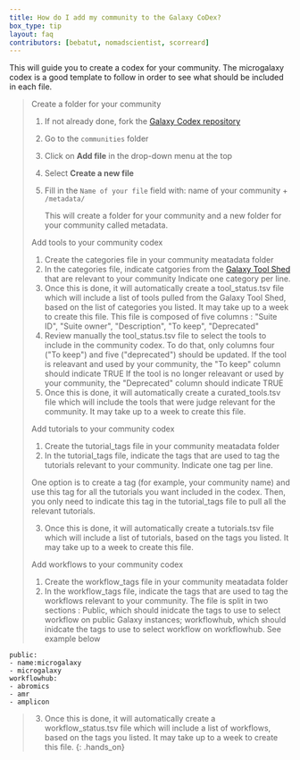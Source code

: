 ```yaml
---
title: How do I add my community to the Galaxy CoDex?
box_type: tip
layout: faq
contributors: [bebatut, nomadscientist, scorreard]
---
```


This will guide you to create a codex for your community.
The microgalaxy codex is a good template to follow in order to see what should be included in each file.

> <hands-on-title>Create a folder for your community</hands-on-title>
>
> 1. If not already done, fork the [Galaxy Codex repository](https://github.com/galaxyproject/galaxy_codex)
> 2. Go to the `communities` folder
> 3. Click on **Add file** in the drop-down menu at the top
> 4. Select **Create a new file**
> 5. Fill in the `Name of your file` field with:  name of your community + `/metadata/`
>
>    This will create a folder for your community and a new folder for your community called metadata.
>
> <hands-on-title>Add tools to your community codex</hands-on-title>
> 
> 1. Create the categories file in your community meatadata folder
> 2. In the categories file, indicate catgories from the [Galaxy Tool Shed](https://toolshed.g2.bx.psu.edu/) that are relevant to your community
>    Indicate one category per line.
> 3. Once this is done, it will automatically create a tool_status.tsv file which will include a list of tools pulled from the Galaxy Tool Shed, based on the list of categories you listed.
>    It may take up to a week to create this file.
>    This file is composed of five columns : "Suite ID", "Suite owner", "Description", "To keep", "Deprecated"
> 4. Review manually the tool_status.tsv file to select the tools to include in the community codex.
>    To do that, only columns four ("To keep") and five ("deprecated") should be updated.
>    If the tool is releavant and used by your community, the "To keep" column should indicate TRUE
>    If the tool is no longer releavant or used by your community, the "Deprecated" column should indicate TRUE
> 5. Once this is done, it will automatically create a curated_tools.tsv file which will include the tools that were judge relevant for the community.
>    It may take up to a week to create this file.
>
> <hands-on-title>Add tutorials to your community codex</hands-on-title>
>
> 1. Create the tutorial_tags file in your community meatadata folder
> 2. In the tutorial_tags file, indicate the tags that are used to tag the tutorials relevant to your community.
>    Indicate one tag per line.
>
> One option is to create a tag (for example, your community name) and use this tag for all the tutorials you want included in the codex. Then, you only need to indicate this tag in the tutorial_tags file to pull all the relevant tutorials.
>
> 3. Once this is done, it will automatically create a tutorials.tsv file which will include a list of tutorials, based on the tags you listed.
>    It may take up to a week to create this file.
>
> <hands-on-title>Add workflows to your community codex</hands-on-title>
>
> 1. Create the workflow_tags file in your community meatadata folder
> 2. In the workflow_tags file, indicate the tags that are used to tag the workflows relevant to your community.
>    The file is split in two sections : Public, which should inidcate the tags to use to select workflow on public Galaxy instances; workflowhub, which should inidcate the tags to use to select workflow on workflowhub. See example below
```
public:
- name:microgalaxy
- microgalaxy
workflowhub:
- abromics
- amr
- amplicon
```
>
> 3. Once this is done, it will automatically create a workflow_status.tsv file which will include a list of workflows, based on the tags you listed.
>    It may take up to a week to create this file.
{: .hands_on}
